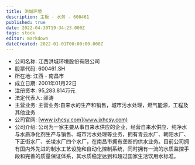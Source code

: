 ```yaml
---
title: 洪城环境
description: 主板 - 水务 - 600461
published: true
date: 2022-04-30T19:34:23.000Z
tags: stock
editor: markdown
dateCreated: 2022-01-01T00:00:00.000Z
---
```


- 公司名称: 江西洪城环境股份有限公司
- 股票代码: 600461.SH
- 所在地: 江西 - 南昌市
- 成立日期: 2001年01月22日
- 注册资本: 95,283.814万元
- 法定代表人: 邵涛
- 主营业务: 主营业务:自来水的生产和销售，城市污水处理，燃气能源，工程及其他业务
- 公司官网: [www.jxhcsy.com](www.jxhcsy.com)
- 公司介绍: 公司为一家主要从事自来水供应的企业，经营自来水供应、纯净水与水质净化剂生产与销售、城市污水处理等业务，拥有青云水厂、朝阳水厂、下正街水厂、长堎水厂四个水厂，在南昌市拥有垄断的供水业务。目前公司拥有国内外先进的制水工艺设施和自动化控制系统，同时拥有一流的水质监控手段和完善的质量保证体系，其水质稳定达到和超过国家生活饮用水标准。


